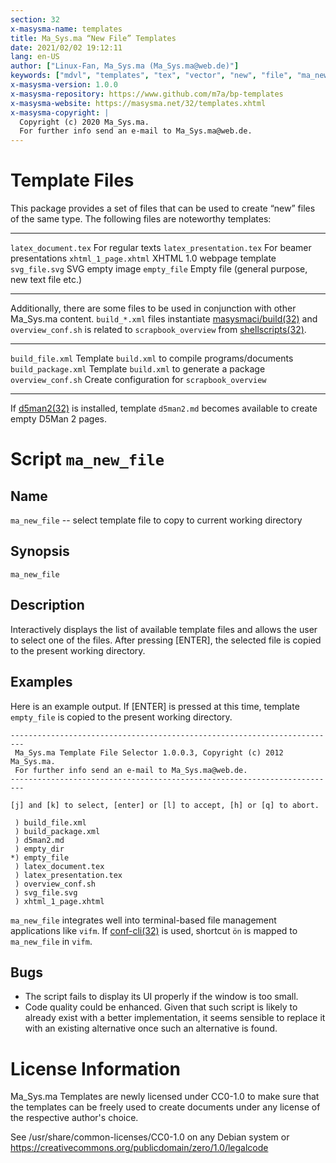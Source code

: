 ```yaml
---
section: 32
x-masysma-name: templates
title: Ma_Sys.ma “New File” Templates
date: 2021/02/02 19:12:11
lang: en-US
author: ["Linux-Fan, Ma_Sys.ma (Ma_Sys.ma@web.de)"]
keywords: ["mdvl", "templates", "tex", "vector", "new", "file", "ma_new_file", "cc0"]
x-masysma-version: 1.0.0
x-masysma-repository: https://www.github.com/m7a/bp-templates
x-masysma-website: https://masysma.net/32/templates.xhtml
x-masysma-copyright: |
  Copyright (c) 2020 Ma_Sys.ma.
  For further info send an e-mail to Ma_Sys.ma@web.de.
---
```

Template Files
==============

This package provides a set of files that can be used to create “new” files of
the same type. The following files are noteworthy templates:

------------------------  ------------------------------------------------
`latex_document.tex`      For regular texts
`latex_presentation.tex`  For beamer presentations
`xhtml_1_page.xhtml`      XHTML 1.0 webpage template
`svg_file.svg`            SVG empty image
`empty_file`              Empty file (general purpose, new text file etc.)
------------------------  ------------------------------------------------

Additionally, there are some files to be used in conjunction with other
Ma_Sys.ma content. `build_*.xml` files instantiate
[masysmaci/build(32)](masysmaci_build.xhtml) and `overview_conf.sh` is
related to `scrapbook_overview` from [shellscripts(32)](shellscripts.xhtml).

-------------------  --------------------------------------------------
`build_file.xml`     Template `build.xml` to compile programs/documents
`build_package.xml`  Template `build.xml` to generate a package
`overview_conf.sh`   Create configuration for `scrapbook_overview`
-------------------  --------------------------------------------------

If [d5man2(32)](d5man2.xhtml) is installed, template `d5man2.md` becomes
available to create empty D5Man 2 pages.

Script `ma_new_file`
====================

## Name

`ma_new_file` -- select template file to copy to current working directory

## Synopsis

	ma_new_file

## Description

Interactively displays the list of available template files and allows the user
to select one of the files. After pressing [ENTER], the selected file is copied
to the present working directory.

## Examples

Here is an example output. If [ENTER] is pressed at this time, template
`empty_file` is copied to the present working directory.

~~~
-------------------------------------------------------------------------
 Ma_Sys.ma Template File Selector 1.0.0.3, Copyright (c) 2012 Ma_Sys.ma.
 For further info send an e-mail to Ma_Sys.ma@web.de.
-------------------------------------------------------------------------

[j] and [k] to select, [enter] or [l] to accept, [h] or [q] to abort.

 ) build_file.xml
 ) build_package.xml
 ) d5man2.md
 ) empty_dir
*) empty_file
 ) latex_document.tex
 ) latex_presentation.tex
 ) overview_conf.sh
 ) svg_file.svg
 ) xhtml_1_page.xhtml
~~~

`ma_new_file` integrates well into terminal-based file management applications
like `vifm`. If [conf-cli(32)](conf-cli.xhtml) is used, shortcut `ön` is mapped
to `ma_new_file` in `vifm`.

## Bugs

 * The script fails to display its UI properly if the window is too small.
 * Code quality could be enhanced. Given that such script is likely to already
   exist with a better implementation, it seems sensible to replace it with an
   existing alternative once such an alternative is found.

License Information
===================

Ma_Sys.ma Templates are newly licensed under CC0-1.0 to make sure that
the templates can be freely used to create documents under any license of
the respective author's choice.

See /usr/share/common-licenses/CC0-1.0 on any Debian system or
<https://creativecommons.org/publicdomain/zero/1.0/legalcode>

